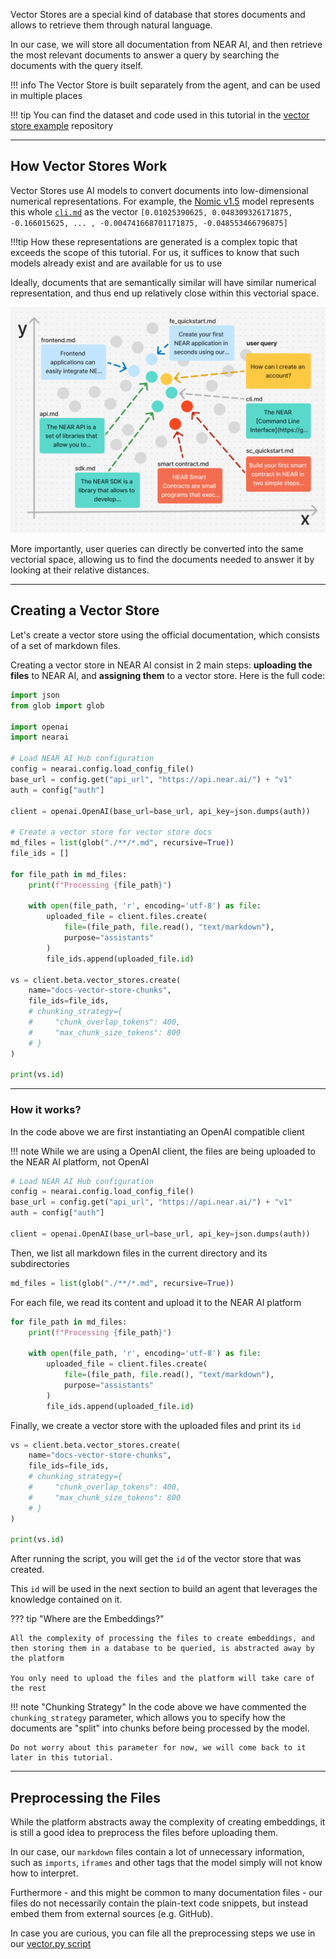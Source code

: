 Vector Stores are a special kind of database that stores documents and allows to retrieve them through natural language. 

In our case, we will store all documentation from NEAR AI, and then retrieve the most relevant documents to answer a query by searching the documents with the query itself.

!!! info
    The Vector Store is built separately from the agent, and can be used in multiple places

!!! tip
    You can find the dataset and code used in this tutorial in the [vector store example](https://github.com/gagdiez/docs-ai/tree/main/docs-gpt/dataset) repository


---

## How Vector Stores Work

Vector Stores use AI models to convert documents into low-dimensional numerical representations. For example, the [Nomic v1.5](https://huggingface.co/nomic-ai/nomic-embed-text-v1.5) model represents this whole [`cli.md`](https://github.com/near/docs/blob/master/docs/4.tools/cli.md) as the vector  `[0.01025390625, 0.048309326171875, -0.166015625, ... , -0.004741668701171875, -0.048553466796875]`

!!!tip
    How these representations are generated is a complex topic that exceeds the scope of this tutorial. For us, it suffices to know that such models already exist and are available for us to use

Ideally, documents that are semantically similar will have similar numerical representation, and thus end up relatively close within this vectorial space.

![alt text](vector-space.png)

More importantly, user queries can directly be converted into the same vectorial space, allowing us to find the documents needed to answer it by looking at their relative distances.

---

## Creating a Vector Store

Let's create a vector store using the official documentation, which consists of a set of markdown files.

Creating a vector store in NEAR AI consist in 2 main steps: **uploading the files** to NEAR AI, and **assigning them** to a vector store. Here is the full code:

```python
import json
from glob import glob

import openai
import nearai

# Load NEAR AI Hub configuration
config = nearai.config.load_config_file()
base_url = config.get("api_url", "https://api.near.ai/") + "v1"
auth = config["auth"]

client = openai.OpenAI(base_url=base_url, api_key=json.dumps(auth))

# Create a vector store for vector store docs
md_files = list(glob("./**/*.md", recursive=True))
file_ids = []

for file_path in md_files:
    print(f"Processing {file_path}")

    with open(file_path, 'r', encoding='utf-8') as file:
        uploaded_file = client.files.create(
            file=(file_path, file.read(), "text/markdown"),
            purpose="assistants"
        )
        file_ids.append(uploaded_file.id)

vs = client.beta.vector_stores.create(
    name="docs-vector-store-chunks",
    file_ids=file_ids,
    # chunking_strategy={
    #     "chunk_overlap_tokens": 400,
    #     "max_chunk_size_tokens": 800
    # }
)

print(vs.id)
```

<hr class="subsection" />

### How it works?

In the code above we are first instantiating an OpenAI compatible client

!!! note
    While we are using a OpenAI client, the files are being uploaded to the NEAR AI platform, not OpenAI

```python 
# Load NEAR AI Hub configuration
config = nearai.config.load_config_file()
base_url = config.get("api_url", "https://api.near.ai/") + "v1"
auth = config["auth"]

client = openai.OpenAI(base_url=base_url, api_key=json.dumps(auth))
```

Then, we list all markdown files in the current directory and its subdirectories

```python
md_files = list(glob("./**/*.md", recursive=True))
```

For each file, we read its content and upload it to the NEAR AI platform

```python
for file_path in md_files:
    print(f"Processing {file_path}")

    with open(file_path, 'r', encoding='utf-8') as file:
        uploaded_file = client.files.create(
            file=(file_path, file.read(), "text/markdown"),
            purpose="assistants"
        )
        file_ids.append(uploaded_file.id)
```

Finally, we create a vector store with the uploaded files and print its `id`

```python
vs = client.beta.vector_stores.create(
    name="docs-vector-store-chunks",
    file_ids=file_ids,
    # chunking_strategy={
    #     "chunk_overlap_tokens": 400,
    #     "max_chunk_size_tokens": 800
    # }
)

print(vs.id)
```

After running the script, you will get the `id` of the vector store that was created.

This `id` will be used in the next section to build an agent that leverages the knowledge contained on it.


??? tip "Where are the Embeddings?"

    All the complexity of processing the files to create embeddings, and then storing them in a database to be queried, is abstracted away by the platform
    
    You only need to upload the files and the platform will take care of the rest

!!! note "Chunking Strategy"
    In the code above we have commented the `chunking_strategy` parameter, which allows you to specify how the documents are "split" into chunks before being processed by the model.

    Do not worry about this parameter for now, we will come back to it later in this tutorial.

---

## Preprocessing the Files

While the platform abstracts away the complexity of creating embeddings, it is still a good idea to preprocess the files before uploading them.

In our case, our `markdown` files contain a lot of unnecessary information, such as `imports`, `iframes` and other tags that the model simply will not know how to interpret.

Furthermore - and this might be common to many documentation files - our files do not necessarily contain the plain-text code snippets, but instead embed them from external sources (e.g. GitHub).

In case you are curious, you can file all the preprocessing steps we use in our [vector.py script](https://github.com/gagdiez/docs-ai/blob/main/docs-gpt/dataset/vector.py#L12-L65)